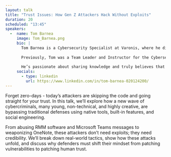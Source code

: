 ```yaml
---
layout: talk
title: "Trust Issues: How Gen Z Attackers Hack Without Exploits"
duration: 20
scheduled: "13:45"
speakers: 
  -  name: Tom Barnea
     image: Tom_Barnea.png
     bio: |
       Tom Barnea is a Cybersecurity Specialist at Varonis, where he dives into forensics investigations and leads customer-facing DFIR operations. He also contributes to internal research and the enhancement of methods and tools. 
       
       Previously, Tom was a Team Leader and Instructor for the Cybersecurity Practitioner Course, where he mentored future cybersecurity analysts and introduced innovative learning methods. Always curious and ready for new challenges, Tom believes in the power of continuous learning and simple solutions. 
       
       He’s passionate about sharing knowledge and truly believes that our work helps to keep the world a better place.
     socials:
       - type: linkedin
         url: https://www.linkedin.com/in/tom-barnea-020124200/
---
```

Forget zero-days - today’s attackers are skipping the code and going straight for your trust. In this talk, we’ll explore how a new wave of cybercriminals, many young, non-technical, and highly creative, are bypassing traditional defenses using native tools, built-in features, and social engineering. 

From abusing RMM software and Microsoft Teams messages to weaponizing OneNote, these attackers don’t need exploits; they need credibility. We’ll break down real-world tactics, show how these attacks unfold, and discuss why defenders must shift their mindset from patching vulnerabilities to patching human trust.